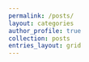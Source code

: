 ```yaml
---
permalink: /posts/
layout: categories
author_profile: true
collection: posts
entries_layout: grid 
---
```

